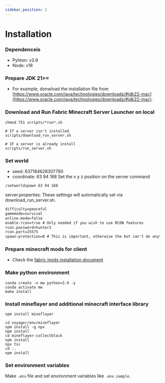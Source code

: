 ```yaml
---
sidebar_position: 2
---
```


# Installation

### Dependenceis
- Pyhton: v3.9
- Node: v18

### Prepare JDK 21>=
- For example, donwload the installation file from [https://www.oracle.com/java/technologies/downloads/#jdk22-mac](https://www.oracle.com/java/technologies/downloads/#jdk22-mac).

### Download and Run Fabric Minecraft Server Launcher on local
```shell
chmod 751 scripts/*run*.sh

# If a server isn't installed 
scripts/download_run_server.sh

# IF a server is already install 
scripts/run_server.sh
```
### Set world
- seed: 637184628307790
- coordinate: 63 94 168
Set the x y z position on the server command
```
/setworldspawn 63 94 168
```

server.properties: These settings will automatically set via download_run_server.sh.
```txt
difficulty=peaceful
gamemode=survival
online-mode=false
enable-rcon=true # Only needed if you wish to use RCON features
rcon.password=hunter2
rcon.port=25575
spawn-protection=0 # This is important, otherwise the bot can't do anything near the spawn
```
### Prepare minecraft mods for client
- Check the [fabric mods installation document](Fabric-mod-installation.md)
### Make python environment
```shell
conda create -n mw python=3.9 -y
conda activate mw
make install
```

### Install mineflayer and additional minecraft interface library
```shell
npm install mineflayer

cd voyager/env/mineflayer
npm install -g npx
npm install
cd mineflayer-collectblock
npm install
npx tsc
cd ..
npm install
```

### Set environment variables
Make `.env` file and set environment variables like `.env.sample`.
